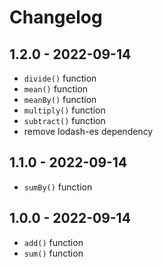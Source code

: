 # Changelog

## 1.2.0 - 2022-09-14

- `divide()` function
- `mean()` function
- `meanBy()` function
- `multiply()` function
- `subtract()` function
- remove lodash-es dependency

## 1.1.0 - 2022-09-14

- `sumBy()` function

## 1.0.0 - 2022-09-14

- `add()` function
- `sum()` function
